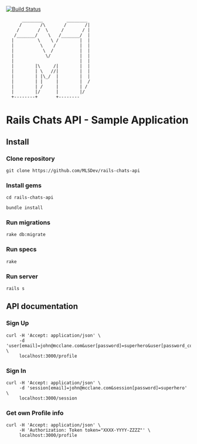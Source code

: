 [![Build Status](https://travis-ci.org/MLSDev/rails-chats-api.svg?branch=master)](https://travis-ci.org/MLSDev/rails-chats-api)


          ________         ________
         /       /\       /       /|
        /       /  \     /       / |
       /_______/    \   /_______/  |
      |         \    \ /        |  |
      |          \    /         |  |
      |           \  /          |  |
      |            \/           |  |
      |                         |  |
      |        |\     /|        |  |
      |        | \   //|        |  |
      |        | |\_/  |        |  |
      |        | |     |        |  /
      |        | /     |        | /
      |        |/      |        |/
      +--------+       +--------



# Rails Chats API - Sample Application

## Install

### Clone repository
```
git clone https://github.com/MLSDev/rails-chats-api
```

### Install gems
```
cd rails-chats-api
```

```
bundle install
```

### Run migrations
```
rake db:migrate
```

### Run specs
```
rake
```

### Run server
```
rails s
```

## API documentation

### Sign Up
```
curl -H 'Accept: application/json' \
     -d 'user[email]=john@mcclane.com&user[password]=superhero&user[password_confirmation]=superhero' \
     localhost:3000/profile
```

### Sign In
```
curl -H 'Accept: application/json' \
     -d 'session[email]=john@mcclane.com&session[password]=superhero' \
     localhost:3000/session
```

### Get own Profile info
```
curl -H 'Accept: application/json' \
     -H 'Authorization: Token token="XXXX-YYYY-ZZZZ"' \
     localhost:3000/profile
```
